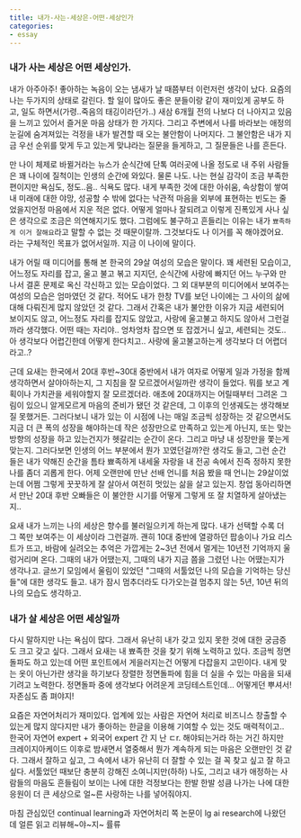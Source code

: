 ```yaml
---
title: 내가-사는-세상은-어떤-세상인가
categories:
- essay
---
```



### 내가 사는 세상은 어떤 세상인가.


내가 아주아주! 좋아하는 녹음이 오는 냄새가 날 때쯤부터 이런저런 생각이 났다. 요즘의 나는 두가지의 상태로 갈린다. 할 일이 많아도 좋은 분들이랑 같이 재미있게 공부도 하고, 일도 하면서(가령..죽음의 태깅이라던가..) 새삼 6개월 전의 나보다 더 나아지고 있음을 느끼고 있어서 즐거운 마음 상태가 한 가지다. 그리고 주변에서 나를 바라보는 애정의 눈길에 숨겨져있는 걱정을 내가 발견할 때 오는 불안함이 나머지다. 그 불안함은 내가 지금 우선 순위를 맞게 두고 있는게 맞냐라는 질문을 들게하고, 그 질문들은 나를 흔든다.


만 나이 체제로 바뀔거라는 뉴스가 순식간에 단톡 여러곳에 나올 정도로 내 주위 사람들은 꽤 나이에 질척이는 인생의 순간에 와있다. 물론 나도. 나는 현실 감각이 조금 부족한 편이지만 욕심도, 정도..음.. 식욕도 많다. 내게 부족한 것에 대한 아쉬움, 속상함이 쌓여 내 미래에 대한 야망, 성공할 수 밖에 없다는 낙관적 마음을 외부에 표현하는 빈도는 줄었을지언정 마음에서 지운 적은 없다. 어떻게 얼마나 잘되려고 이렇게 진폭있게 사나 싶은 생각으로 조금은 의연해지기도 했다. 그럼에도 불구하고 흔들리는 이유는 내가 `뾰족하게 이거 잘해요`라고 말할 수 없는 것 때문이랄까. 그것보다도 나 이거를 꼭 해야겠어요. 라는 구체적인 목표가 없어서일까. 지금 이 나이에 말이다.


내가 어릴 때 미디어를 통해 본 한국의 29살 여성의 모습은 말이다. 꽤 세련된 모습이고, 어느정도 자리를 잡고, 울고 불고 볶고 지지던, 순식간에 사랑에 빠지던 어느 누구와 만나서 결혼 문제로 옥신 각신하고 있는 모습이었다. 그 외 대부분의 미디어에서 보여주는 여성의 모습은 엄마였던 것 같다. 적어도 내가 한창 TV를 보던 나이에는 그 사이의 삶에 대해 다뤄진게 많지 않았던 것 같다. 그래서 간혹은 내가 불안한 이유가 지금 세련되어 보이지도 않고, 어느정도 자리를 잡지도 않았고, 사랑에 울고불고 하지도 않아서 그런걸까라 생각했다. 어떤 때는 자리야.. 엉차엉차 잡으면 또 잡겠거니 싶고, 세련되는 것도.. 아 생각보다 어렵긴한데 어떻게 한다치고.. 사랑에 울고불고하는게 생각보다 더 어렵더라고..?


근데 요새는 한국에서 20대 후반~30대 중반에서 내가 여자로 어떻게 일과 가정을 함께 생각하면서 살야아하는지, 그 지침을 잘 모르겠어서일까란 생각이 들었다. 뭐를 보고 계획이나 가치관을 세워야할지 잘 모르겠더라. 애초에 20대까지는 어릴때부터 그려온 그림이 있으니 알게모르게 마음의 준비가 됐던 것 같은데, 그 이후의 인생궤도는 생각해보질 못했거든. 그러다보니 내가 있는 이 시점에 나는 매일 조금씩 성장하는 것 같으면서도 지금 더 큰 폭의 성장을 해야하는데 작은 성장만으로 만족하고 있는게 아닌지, 또는 맞는 방향의 성장을 하고 있는건지가 헷갈리는 순간이 온다. 그리고 마냥 내 성장만을 쫓는게 맞는지. 그러다보면 인생의 어느 부분에서 뭔가 꼬였던걸까?란 생각도 들고, 그런 순간들은 내가 약해진 순간을 틈타 뾰족하게 내세울 자랑을 내 전공 속에서 진즉 정하지 못한 나를 좀더 괴롭게 한다. 어제 오랜만에 만난 선배 언니를 처음 봤을 때 언니는 29살이었는데 어쩜 그렇게 꿋꿋하게 잘 살아서 여전히 멋있는 삶을 살고 있는지. 창업 동아리하면서 만난 20대 후반 오빠들은 이 불안한 시기를 어떻게 그렇게 또 잘 치열하게 살아냈는지..


요새 내가 느끼는 나의 세상은 향수를 불러일으키게 하는게 많다. 내가 선택할 수록 더 그 쪽만 보여주는 이 세상이라 그런걸까. 괜히 10대 중반에 열광하던 팝송이나 가요 리스트가 뜨고, 바람에 실려오는 추억은 가깝게는 2~3년 전에서 멀게는 10년전 기억까지 울렁거리며 온다. 그때의 내가 어땠는지, 그때의 내가 지금 쯤을 그렸던 나는 어땠는지가 생각나고. 글쓰기 모임에서 울림이 있었던 "그때의 서툴었던 나의 모습을 기억하는 당신들"에 대한 생각도 들고. 내가 잠시 멈추더라도 다가오는걸 멈추지 않는 5년, 10년 뒤의 나의 모습도 생각하고.



### 내가 살 세상은 어떤 세상일까


다시 말하지만 나는 욕심이 많다. 그래서 유난히 내가 갖고 있지 못한 것에 대한 궁금증도 크고 갖고 싶다. 그래서 요새는 내 뾰족한 것을 찾기 위해 노력하고 있다. 조금씩 정면돌파도 하고 있는데 어떤 포인트에서 게을러지는건 어떻게 다잡을지 고민이다. 내게 맞는 옷이 아닌가란 생각을 하기보다 장렬한 정면돌파에 힘을 더 실을 수 있는 마음을 되새기려고 노력한다. 정면돌파 중에 생각보다 어려운게 코딩테스트인데... 어떻게던 뿌셔서! 자존심도 좀 펴야지!


요즘은 자연어처리가 재미있다. 업계에 있는 사람은 자연어 처리로 비즈니스 창출할 수 있는게 많지 않다지만 내가 좋아하는 한글을 이용해 기여할 수 있는 것도 매력적이고.. 한국어 자연어 expert + 외국어 expert 간 지 난 ㄷr. 해야되는거라 하는 거긴 하지만 크레이지아케이드 이후로 밤새면서 열중해서 뭔가 계속하게 되는 마음은 오랜만인 것 같다. 그래서 잘하고 싶고, 그 속에서 내가 유난히 더 잘할 수 있는 걸 꼭 찾고 싶고 잘 하고 싶다. 서툴었던 때보단 충분히 강해진 소여니지만(하하) 나도, 그리고 내가 애정하는 사람들의 마음도 흔들림이 보이는 나에 대한 걱정보다는 한발 한발 성큼 나가는 나에 대한 응원이 더 큰 세상으로 얼~른 사랑하는 나를 넣어줘야지.


마침 관심있던 continual learning과 자연어처리 쪽 논문이 lg ai research에 나왔던데 얼른 읽고 리뷰해~야~지~ 률류